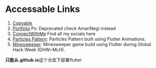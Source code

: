 # Accessable Links

1. [Copyable](https://amannegi.github.io/copyable/)
2. [Portfolio](https://amannegi.github.io/portfolio/) Ps: Deprecated check AmanNegi instead
3. [ConnectWithMe](https://amannegi.github.io/connect-with-me/) Find all my socials here
4. [Particles Pattern](https://amannegi.github.io/particles/): Particles Pattern built using Flutter Animations.
5. [Minesweeper](https://amannegi.github.io/minesweeper/): Minesweeper game build using Flutter during Global Hack Week (GHW~MLH).

**只能从<username>.github.io**这个仓库下部署flutter
